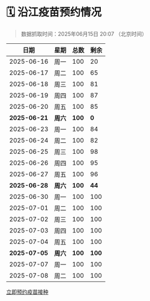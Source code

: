 # 🗓️ 沿江疫苗预约情况

> 数据抓取时间：2025年06月15日 20:07 （北京时间）

| 日期 | 星期 | 总数 | 剩余 |
|------|------|------|------|
| 2025-06-16 | 周一 | 100 | 20 |
| 2025-06-17 | 周二 | 100 | 65 |
| 2025-06-18 | 周三 | 100 | 81 |
| 2025-06-19 | 周四 | 100 | 87 |
| 2025-06-20 | 周五 | 100 | 85 |
| **2025-06-21** | **周六** | **100** | **0** |
| 2025-06-23 | 周一 | 100 | 84 |
| 2025-06-24 | 周二 | 100 | 82 |
| 2025-06-25 | 周三 | 100 | 98 |
| 2025-06-26 | 周四 | 100 | 95 |
| 2025-06-27 | 周五 | 100 | 96 |
| **2025-06-28** | **周六** | **100** | **44** |
| 2025-06-30 | 周一 | 100 | 100 |
| 2025-07-01 | 周二 | 100 | 100 |
| 2025-07-02 | 周三 | 100 | 100 |
| 2025-07-03 | 周四 | 100 | 100 |
| 2025-07-04 | 周五 | 100 | 100 |
| **2025-07-05** | **周六** | **100** | **100** |
| 2025-07-07 | 周一 | 100 | 100 |
| 2025-07-08 | 周二 | 100 | 100 |


<div class="button-container">
<a class="btn" href="http://yfzweb.ishequ.net/#/login" target="_blank">立即预约疫苗接种</a>
</div>
